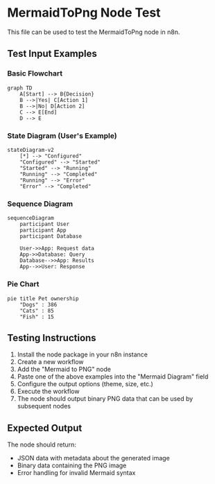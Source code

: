 # MermaidToPng Node Test

This file can be used to test the MermaidToPng node in n8n.

## Test Input Examples

### Basic Flowchart
```mermaid
graph TD
    A[Start] --> B{Decision}
    B -->|Yes| C[Action 1]
    B -->|No| D[Action 2]
    C --> E[End]
    D --> E
```

### State Diagram (User's Example)
```mermaid
stateDiagram-v2
    [*] --> "Configured"
    "Configured" --> "Started"
    "Started" --> "Running"
    "Running" --> "Completed"
    "Running" --> "Error"
    "Error" --> "Completed"
```

### Sequence Diagram
```mermaid
sequenceDiagram
    participant User
    participant App
    participant Database
    
    User->>App: Request data
    App->>Database: Query
    Database-->>App: Results
    App-->>User: Response
```

### Pie Chart
```mermaid
pie title Pet ownership
    "Dogs" : 386
    "Cats" : 85
    "Fish" : 15
```

## Testing Instructions

1. Install the node package in your n8n instance
2. Create a new workflow
3. Add the "Mermaid to PNG" node
4. Paste one of the above examples into the "Mermaid Diagram" field
5. Configure the output options (theme, size, etc.)
6. Execute the workflow
7. The node should output binary PNG data that can be used by subsequent nodes

## Expected Output

The node should return:
- JSON data with metadata about the generated image
- Binary data containing the PNG image
- Error handling for invalid Mermaid syntax
